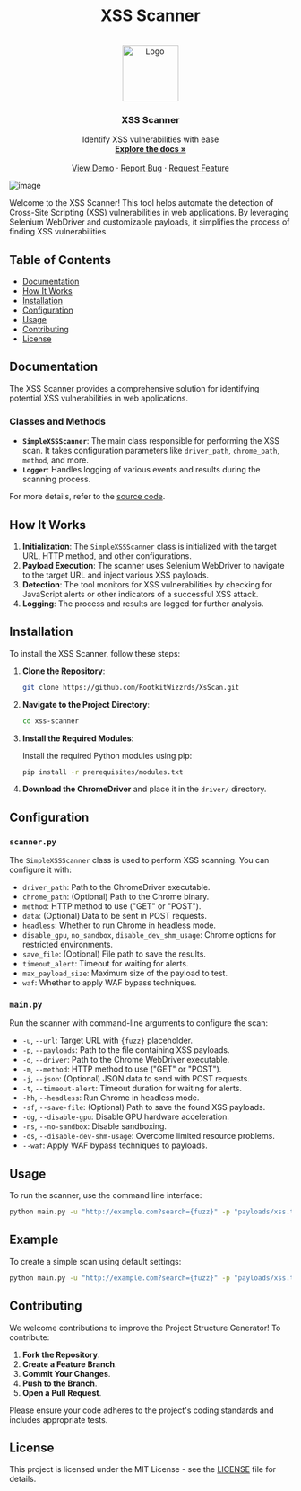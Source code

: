 <div align="center"> <h1> XSS Scanner </h1> </div>

<br />
<div align="center">
  <a href="https://github.com/RootkitWizzrds/XsScan">
    <img src="https://github.com/user-attachments/assets/50a58baa-068a-45eb-8049-f082723a0144" alt="Logo" width="100" height="100">
  </a>

  <h3 align="center">XSS Scanner</h3>

  <p align="center">
    Identify XSS vulnerabilities with ease
    <br />
    <a href="https://github.com/RootkitWizzrds/XsScan"><strong>Explore the docs »</strong></a>
    <br />
    <br />
    <a href="https://github.com/RootkitWizzrds/XsScan#usage">View Demo</a>
    ·
    <a href="https://github.com/RootkitWizzrds/XsScan/issues">Report Bug</a>
    ·
    <a href="https://github.com/RootkitWizzrds/XsScan/issues">Request Feature</a>
  </p>
</div>

![image](https://github.com/user-attachments/assets/f81cd124-a53e-40bb-91b3-ec9b895d4b56)


Welcome to the XSS Scanner! This tool helps automate the detection of Cross-Site Scripting (XSS) vulnerabilities in web applications. By leveraging Selenium WebDriver and customizable payloads, it simplifies the process of finding XSS vulnerabilities.

## Table of Contents

- [Documentation](#documentation)
- [How It Works](#how-it-works)
- [Installation](#installation)
- [Configuration](#configuration)
- [Usage](#usage)
- [Contributing](#contributing)
- [License](#license)

## Documentation

The XSS Scanner provides a comprehensive solution for identifying potential XSS vulnerabilities in web applications.

### Classes and Methods

- **`SimpleXSSScanner`**: The main class responsible for performing the XSS scan. It takes configuration parameters like `driver_path`, `chrome_path`, `method`, and more.
- **`Logger`**: Handles logging of various events and results during the scanning process.

For more details, refer to the [source code](path/to/your/source/code).

## How It Works

1. **Initialization**: The `SimpleXSSScanner` class is initialized with the target URL, HTTP method, and other configurations.
2. **Payload Execution**: The scanner uses Selenium WebDriver to navigate to the target URL and inject various XSS payloads.
3. **Detection**: The tool monitors for XSS vulnerabilities by checking for JavaScript alerts or other indicators of a successful XSS attack.
4. **Logging**: The process and results are logged for further analysis.

## Installation

To install the XSS Scanner, follow these steps:

1. **Clone the Repository**:

    ```bash
    git clone https://github.com/RootkitWizzrds/XsScan.git
    ```

2. **Navigate to the Project Directory**:

    ```bash
    cd xss-scanner
    ```

3. **Install the Required Modules**:

    Install the required Python modules using pip:

    ```bash
    pip install -r prerequisites/modules.txt
    ```

4. **Download the ChromeDriver** and place it in the `driver/` directory.

## Configuration

### `scanner.py`

The `SimpleXSSScanner` class is used to perform XSS scanning. You can configure it with:

- `driver_path`: Path to the ChromeDriver executable.
- `chrome_path`: (Optional) Path to the Chrome binary.
- `method`: HTTP method to use ("GET" or "POST").
- `data`: (Optional) Data to be sent in POST requests.
- `headless`: Whether to run Chrome in headless mode.
- `disable_gpu`, `no_sandbox`, `disable_dev_shm_usage`: Chrome options for restricted environments.
- `save_file`: (Optional) File path to save the results.
- `timeout_alert`: Timeout for waiting for alerts.
- `max_payload_size`: Maximum size of the payload to test.
- `waf`: Whether to apply WAF bypass techniques.

### `main.py`

Run the scanner with command-line arguments to configure the scan:

- `-u`, `--url`: Target URL with `{fuzz}` placeholder.
- `-p`, `--payloads`: Path to the file containing XSS payloads.
- `-d`, `--driver`: Path to the Chrome WebDriver executable.
- `-m`, `--method`: HTTP method to use ("GET" or "POST").
- `-j`, `--json`: (Optional) JSON data to send with POST requests.
- `-t`, `--timeout-alert`: Timeout duration for waiting for alerts.
- `-hh`, `--headless`: Run Chrome in headless mode.
- `-sf`, `--save-file`: (Optional) Path to save the found XSS payloads.
- `-dg`, `--disable-gpu`: Disable GPU hardware acceleration.
- `-ns`, `--no-sandbox`: Disable sandboxing.
- `-ds`, `--disable-dev-shm-usage`: Overcome limited resource problems.
- `--waf`: Apply WAF bypass techniques to payloads.

## Usage

To run the scanner, use the command line interface:

```bash
python main.py -u "http://example.com?search={fuzz}" -p "payloads/xss.txt" -d "driver/chromedriver" -m "GET" -j '{"param": "value"}' -t 5 -hh -sf "results.txt" 
```

## Example 

To create a simple scan using default settings:

```bash
python main.py -u "http://example.com?search={fuzz}" -p "payloads/xss.txt" -d "driver/chromedriver" -m "GET" -t 5 -hh --waf
```

## Contributing

We welcome contributions to improve the Project Structure Generator! To contribute:

1. **Fork the Repository**.
2. **Create a Feature Branch**.
3. **Commit Your Changes**.
4. **Push to the Branch**.
5. **Open a Pull Request**.

Please ensure your code adheres to the project's coding standards and includes appropriate tests.

## License

This project is licensed under the MIT License - see the [LICENSE](LICENSE) file for details.
